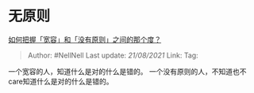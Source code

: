 # 无原则
[如何把握「宽容」和「没有原则」之间的那个度？](https://www.zhihu.com/question/19666646/answer/12792783)

> Author: #NellNell
> Last update: *21/08/2021*
> Link:
> Tag:

一个宽容的人，知道什么是对的什么是错的。
一个没有原则的人，不知道也不care知道什么是对的什么是错的。
